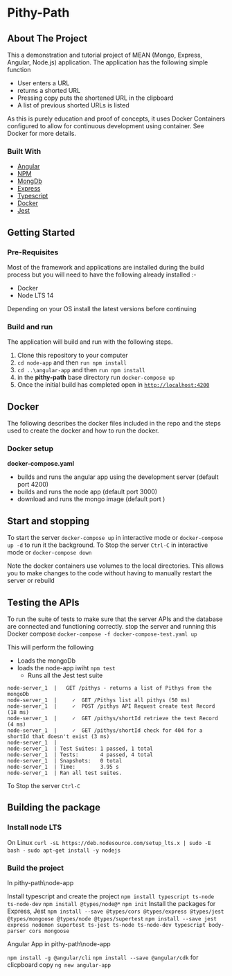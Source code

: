 # Pithy-Path 


<!-- ABOUT THE PROJECT -->
## About The Project

This a demonstration and tutorial project of MEAN (Mongo, Express, Angular, Node.js) application. The application has the following simple function

* User enters a URL
* returns a shorted URL
* Pressing copy puts the shortened URL in the clipboard 
* A list of previous shorted URLs is listed

As this is purely education and proof of concepts, it uses Docker Containers configured to allow for continuous development using container. See Docker for more details. 

### Built With

* [Angular](https://angular.io/)
* [NPM](https://www.npmjs.com/get-npm)
* [MongDb](https://www.mongodb.com/)
* [Express](https://expressjs.com/)
* [Typescript](https://www.typescriptlang.org/)
* [Docker](https://www.typescriptlang.org/)
* [Jest](https://jestjs.io/)

## Getting Started

### Pre-Requisites
Most of the framework and applications are installed during the build process but you will need to have the following already installed :-
* Docker
* Node LTS 14

Depending on your OS install the latest versions before continuing 


### Build and run

The application will build and run with the following steps.

1. Clone this repository to your computer
2. `cd node-app` and then `run npm install` 
3. `cd ..\angular-app` and then `run npm install`
4. in the **pithy-path** base directory run `docker-compose up`
5. Once the initial build has completed open in [`http://localhost:4200`](`http://localhost:4200`)

## Docker
The following describes the docker files included in the repo and the steps used to create the docker and how to run the docker.

### Docker setup
**docker-compose.yaml**
* builds and runs the angular app using the development server (default port 4200)
* builds and runs the node app (default port 3000)
* download and runs the mongo image (default port )

## Start and stopping
To start the server `docker-compose up` in interactive mode or `docker-compose up -d` to run it the background.
To Stop the server `Ctrl-C` in interactive mode or `docker-compose down` 

Note the docker containers use volumes to the local directories. This allows you to make changes to the code without having to manually restart the server or rebuild 


## Testing the APIs
To run the suite of tests to make sure that the server APIs and the database are connected and functioning correctly. stop the server and running this Docker compose
`docker-compose -f docker-compose-test.yaml up`

This will perform the following

* Loads the mongoDb
* loads the node-app iwiht `npm test`
  * Runs all the Jest test suite
```
node-server_1  |   GET /pithys - returns a list of Pithys from the mongoDb
node-server_1  |     ✓  GET /Pithys list all pithys (50 ms)
node-server_1  |     ✓  POST /pithys API Request create test Record (18 ms)
node-server_1  |     ✓  GET /pithys/shortId retrieve the test Record (4 ms)
node-server_1  |     ✓  GET /pithys/shortId check for 404 for a shortId that doesn't exist (3 ms)
node-server_1  | 
node-server_1  | Test Suites: 1 passed, 1 total
node-server_1  | Tests:       4 passed, 4 total
node-server_1  | Snapshots:   0 total
node-server_1  | Time:        3.95 s
node-server_1  | Ran all test suites.
```

To Stop the server `Ctrl-C`

## Building the package

### Install node LTS

On Linux 
`curl -sL https://deb.nodesource.com/setup_lts.x | sudo -E bash -` 
`sudo apt-get install -y nodejs`

### Build the project
In pithy-path\node-app

Install typescript and create the project
`npm install typescript ts-node ts-node-dev`
`npm install @types/node@*`
`npm init` 
Install the packages for Express, Jest
`npm install --save @types/cors @types/express @types/jest @types/mongoose @types/node @types/supertest`
`npm install --save jest express nodemon supertest ts-jest ts-node ts-node-dev typescript body-parser cors mongoose`

Angular App 
in pithy-path\node-app

`npm install -g @angular/cli`
`npm install --save @angular/cdk` for clicpboard copy 
`ng new angular-app`
